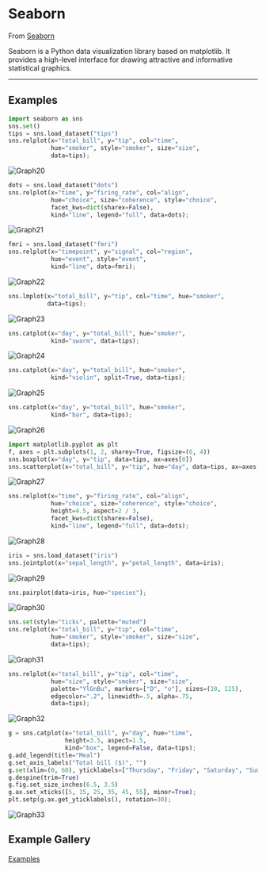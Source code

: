 # Seaborn

From <a href="https://seaborn.pydata.org/" target="_blank">Seaborn</a>

Seaborn is a Python data visualization library based on matplotlib. It provides a high-level interface for drawing attractive and informative statistical graphics.

---



## Examples

```python
import seaborn as sns
sns.set()
tips = sns.load_dataset("tips")
sns.relplot(x="total_bill", y="tip", col="time",
            hue="smoker", style="smoker", size="size",
            data=tips);
```
![Graph20](https://raw.githubusercontent.com/rodoliva/Python-Studies/master/Data%20Science/MathPlot/Seaborn/graph20.png)

```python
dots = sns.load_dataset("dots")
sns.relplot(x="time", y="firing_rate", col="align",
            hue="choice", size="coherence", style="choice",
            facet_kws=dict(sharex=False),
            kind="line", legend="full", data=dots);
```
![Graph21](https://raw.githubusercontent.com/rodoliva/Python-Studies/master/Data%20Science/MathPlot/Seaborn/graph21.png)

```python
fmri = sns.load_dataset("fmri")
sns.relplot(x="timepoint", y="signal", col="region",
            hue="event", style="event",
            kind="line", data=fmri);
```
![Graph22](https://raw.githubusercontent.com/rodoliva/Python-Studies/master/Data%20Science/MathPlot/Seaborn/graph22.png)

```python
sns.lmplot(x="total_bill", y="tip", col="time", hue="smoker",
           data=tips);
```
![Graph23](https://raw.githubusercontent.com/rodoliva/Python-Studies/master/Data%20Science/MathPlot/Seaborn/graph23.png)

```python
sns.catplot(x="day", y="total_bill", hue="smoker",
            kind="swarm", data=tips);
```
![Graph24](https://raw.githubusercontent.com/rodoliva/Python-Studies/master/Data%20Science/MathPlot/Seaborn/graph24.png)

```python
sns.catplot(x="day", y="total_bill", hue="smoker",
            kind="violin", split=True, data=tips);
```
![Graph25](https://raw.githubusercontent.com/rodoliva/Python-Studies/master/Data%20Science/MathPlot/Seaborn/graph25.png)

```python
sns.catplot(x="day", y="total_bill", hue="smoker",
            kind="bar", data=tips);
```
![Graph26](https://raw.githubusercontent.com/rodoliva/Python-Studies/master/Data%20Science/MathPlot/Seaborn/graph26.png)

```python
import matplotlib.pyplot as plt
f, axes = plt.subplots(1, 2, sharey=True, figsize=(6, 4))
sns.boxplot(x="day", y="tip", data=tips, ax=axes[0])
sns.scatterplot(x="total_bill", y="tip", hue="day", data=tips, ax=axes[1]);
```
![Graph27](https://raw.githubusercontent.com/rodoliva/Python-Studies/master/Data%20Science/MathPlot/Seaborn/graph27.png)

```python
sns.relplot(x="time", y="firing_rate", col="align",
            hue="choice", size="coherence", style="choice",
            height=4.5, aspect=2 / 3,
            facet_kws=dict(sharex=False),
            kind="line", legend="full", data=dots);
```
![Graph28](https://raw.githubusercontent.com/rodoliva/Python-Studies/master/Data%20Science/MathPlot/Seaborn/graph28.png)

```python
iris = sns.load_dataset("iris")
sns.jointplot(x="sepal_length", y="petal_length", data=iris);
```
![Graph29](https://raw.githubusercontent.com/rodoliva/Python-Studies/master/Data%20Science/MathPlot/Seaborn/graph29.png)

```python
sns.pairplot(data=iris, hue="species");
```
![Graph30](https://raw.githubusercontent.com/rodoliva/Python-Studies/master/Data%20Science/MathPlot/Seaborn/graph30.png)

```python
sns.set(style="ticks", palette="muted")
sns.relplot(x="total_bill", y="tip", col="time",
            hue="smoker", style="smoker", size="size",
            data=tips);
```
![Graph31](https://raw.githubusercontent.com/rodoliva/Python-Studies/master/Data%20Science/MathPlot/Seaborn/graph31.png)

```python
sns.relplot(x="total_bill", y="tip", col="time",
            hue="size", style="smoker", size="size",
            palette="YlGnBu", markers=["D", "o"], sizes=(10, 125),
            edgecolor=".2", linewidth=.5, alpha=.75,
            data=tips);
```
![Graph32](https://raw.githubusercontent.com/rodoliva/Python-Studies/master/Data%20Science/MathPlot/Seaborn/graph32.png)

```python
g = sns.catplot(x="total_bill", y="day", hue="time",
                height=3.5, aspect=1.5,
                kind="box", legend=False, data=tips);
g.add_legend(title="Meal")
g.set_axis_labels("Total bill ($)", "")
g.set(xlim=(0, 60), yticklabels=["Thursday", "Friday", "Saturday", "Sunday"])
g.despine(trim=True)
g.fig.set_size_inches(6.5, 3.5)
g.ax.set_xticks([5, 15, 25, 35, 45, 55], minor=True);
plt.setp(g.ax.get_yticklabels(), rotation=30);
```
![Graph33](https://raw.githubusercontent.com/rodoliva/Python-Studies/master/Data%20Science/MathPlot/Seaborn/graph33.png)


## Example Gallery

<a href="https://seaborn.pydata.org/examples/index.html">Examples</a>

